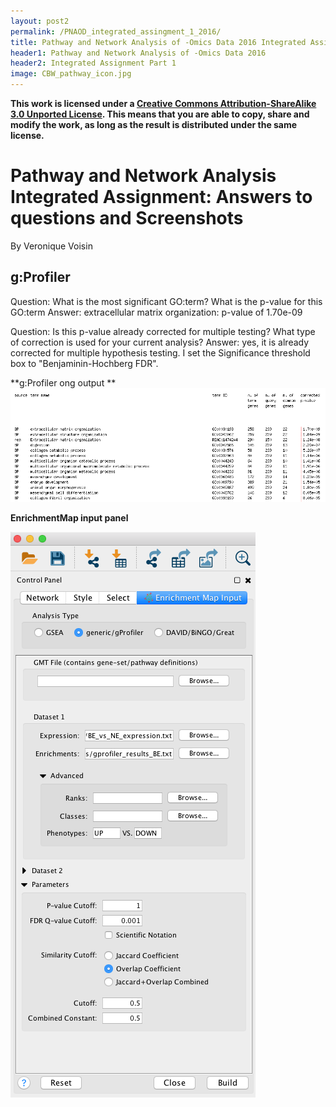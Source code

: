 ```yaml
---
layout: post2
permalink: /PNAOD_integrated_assingment_1_2016/
title: Pathway and Network Analysis of -Omics Data 2016 Integrated Assignment
header1: Pathway and Network Analysis of -Omics Data 2016
header2: Integrated Assignment Part 1
image: CBW_pathway_icon.jpg
---
```


**This work is licensed under a [Creative Commons Attribution-ShareAlike 3.0 Unported License](http://creativecommons.org/licenses/by-sa/3.0/deed.en_US). This means that you are able to copy, share and modify the work, as long as the result is distributed under the same license.**

# Pathway and Network Analysis Integrated Assignment: Answers to questions and Screenshots

By Veronique Voisin


## g:Profiler

Question: What is the most significant GO:term? What is the p-value for this GO:term 
Answer: extracellular matrix organization: p-value of 1.70e-09 

Question: Is this p-value already corrected for multiple testing? What type of correction is used for your current analysis? 
Answer: yes, it is already corrected for multiple hypothesis testing. I set the Significance threshold box to  "Benjaminin-Hochberg FDR". 

**g:Profiler ong output **  
![INA1](https://github.com/bioinformaticsdotca/HT-Biology_2017/blob/master/Pathways/img/INA1.png?raw=true)
 
**EnrichmentMap input panel** 

![INA2](https://github.com/bioinformaticsdotca/HT-Biology_2017/blob/master/Pathways/img/INA2.png?raw=true)
